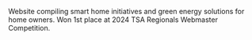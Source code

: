 Website compiling smart home initiatives and green energy solutions for home owners. Won 1st place at 2024 TSA Regionals Webmaster Competition.
